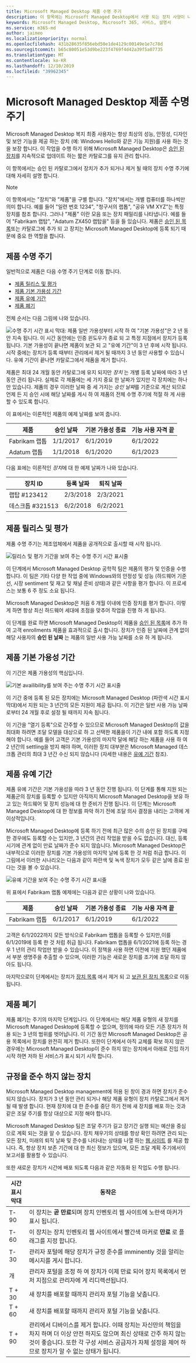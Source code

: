 ```yaml
---
title: Microsoft Managed Desktop 제품 수명 주기
description: 이 항목에는 Microsoft Managed Desktop에서 사용 되는 장치 사양이 나와 있습니다.
keywords: Microsoft Managed Desktop, Microsoft 365, 서비스, 설명서
ms.service: m365-md
author: jaimeo
ms.localizationpriority: normal
ms.openlocfilehash: 431b28635f856ebd50e1de4129c00149e1e7c78d
ms.sourcegitcommit: b65c80051e53d9be223f4769f4d42a39f5a07735
ms.translationtype: MT
ms.contentlocale: ko-KR
ms.lasthandoff: 12/10/2019
ms.locfileid: "39962345"
---
```

# <a name="microsoft-managed-desktop-product-lifecycle"></a>Microsoft Managed Desktop 제품 수명 주기

Microsoft Managed Desktop 복지 최종 사용자는 항상 최상의 성능, 안정성, 디자인 및 보안 기능을 제공 하는 장치 (예: Windows Hello와 같은 기능 지원)를 사용 하는 것을 보장 합니다. 이 작업을 수행 하기 위해 Microsoft Managed Desktop은 [승인 된 장치](device-list.md)를 지속적으로 업데이트 하는 짧은 카탈로그를 유지 관리 합니다. 
 
이 항목에서는 승인 된 카탈로그에서 장치가 추가 되거나 제거 될 때의 장치 수명 주기에 대해 자세히 설명 합니다. 

> [!NOTE]
> 이 항목에서는 "장치"와 "제품"을 구별 합니다. "장치"에서는 개별 컴퓨터를 하나씩만 의미 합니다. 예를 들어 "일련 번호 1234", "청구서의 랩톱", "공유 VM XYZ"는 특정 장치를 참조 합니다. 그러나 "제품" 이란 모음 또는 장치 패밀리를 나타냅니다. 예를 들어 "Fabrikam 랩탑", "Adatum ZX450 랩탑을" 등을 들 있습니다. 제품은 [승인 된 목록](device-list.md)또는 카탈로그에 추가 되 고 장치는 Microsoft Managed Desktop에 등록 되기 때문에 중요 한 역할을 합니다.

## <a name="product-lifecycle"></a>제품 수명 주기

 일반적으로 제품은 다음 수명 주기 단계로 이동 합니다.

- [제품 릴리스 및 평가](#product-release-and-evaluation)
- [제품 기본 가용성 기간](#product-primary-availability-period)
- [제품 유예 기간](#product-grace-period)
- [제품 폐기](#product-retirement)


전체 순서는 다음 그림에 나와 있습니다.

![수명 주기 시간 표시 막대: 제품 일반 가용성부터 시작 하 여 "기본 가용성"은 2 년 동안 지속 됩니다. 이 시간 동안에는 인증 윈도우가 종료 되 고 특정 지점에서 장치가 등록 됩니다. 기본 가용성이 끝나면 제품이 보관 되 고 "유예 기간"이 3 년 후에 시작 됩니다. 시작 중에는 장치가 등록 때부터 관리에서 제거 될 때까지 3 년 동안 사용할 수 있습니다. 유예 기간이 끝나면 카탈로그에서 제품을 제거 합니다.](images/non-dark1-edits.PNG)

제품은 최대 24 개월 동안 카탈로그에 유지 되지만 <em>장치</em> 는 개별 등록 날짜에 따라 3 년 동안 관리 됩니다. 실제로 각 제품에는 세 가지 중요 한 날짜가 있지만 각 장치에는 하나만 있습니다. 제품의 경우 이러한 날짜 중 세 가지는 <em>승인 날짜</em>를 기준으로 계산 되므로 언제 든 지 승인 시에 해당 날짜를 게시 하 여 제품의 전체 수명 주기에 적절 하 게 사용할 수 있도록 합니다.

이 표에서는 이론적인 제품의 예제 날짜를 보여 줍니다.


|제품  |승인 날짜  |기본 가용성 종료  |기능 사용 자격 끝  |
|---------|---------|---------|---------|
|Fabrikam 랩톱    | 1/1/2017 | 6/1/2019 | 6/1/2022 |
|Adatum 랩톱   | 1/1/2018 | 6/1/2020 | 6/1/2023  |

다음 표에는 이론적인 *장치*에 대 한 예제 날짜가 나와 있습니다.


|장치 ID  |등록 날짜  |퇴직 날짜  |
|---------|---------|---------|
|랩탑 #123412     |  2/3/2018       |  2/3/2021       |
|데스크톱 #321513     | 6/2/2018        |  6/2/2021       |


## <a name="product-release-and-evaluation"></a>제품 릴리스 및 평가

제품 수명 주기는 제조업체에서 제품을 공개적으로 출시할 때 시작 됩니다.

![릴리스 및 평가 기간을 보여 주는 수명 주기 시간 표시줄](images/non-dark3-edits.PNG)

이 단계에서 Microsoft Managed Desktop 공학적 팀은 제품의 평가 및 인증을 수행 합니다. 이 팀은 기타 다양 한 작업 중에 Windows와의 안정성 및 성능 (하드웨어 기준선, 시장 sentiment 및 재고 및 채널 준비 상태)과 같은 사항을 평가 합니다. 이 프로세스는 보통 6 주 정도 소요 됩니다.
  
Microsoft Managed Desktop은 처음 6 개월 이내에 인증 장치를 평가 합니다. 이렇게 하면 항상 최신 하드웨어 세대에 초점을 맞추어 작업을 진행 하 게 됩니다.
 
이 단계를 완료 하면 Microsoft Managed Desktop이 제품을 [승인 된 목록](device-list.md)에 추가 하 여 고객 enrollments 제품을 효과적으로 출시 합니다. 장치가 인증 된 날짜에 관계 없이 해당 사용자의 **승인 된 날짜** 는 제품의 일반 사용 가능 날짜를 소유 하 게 됩니다. 


## <a name="product-primary-availability-period"></a>제품 기본 가용성 기간

이 기간은 제품 가용성의 핵심입니다.

![기본 availibility를 보여 주는 수명 주기 시간 표시줄](images/non-dark4-edits.PNG)

이 기간 중에 등록 된 모든 장치에는 Microsoft Managed Desktop (파란색 시간 표시 막대)에서 지원 되는 3 년간의 모든 지원이 제공 됩니다. 이 기간은 일반 사용 가능 날짜 로부터 24 개월 후로 설정 될 때까지 지속 됩니다.

이 기간을 "열기 등록"으로 간주할 수 있으므로 Microsoft Managed Desktop의 값을 최대화 하려면 조달 모델을 대상으로 하 고 선택한 제품을이 기간 내에 포함 하도록 지정 해야 합니다. 예를 들어 고객은 기본 가용성의 마지막 달에 해당 하는 제품을 사용 하 여 2 년간의 settling을 방지 해야 하며, 이러한 장치 대부분은 Microsoft Managed 데스크톱 관리의 최대 3 년간 수신 되지 않습니다 (자세한 내용은 [유예 기간](#product-grace-period) 참조).  

## <a name="product-grace-period"></a>제품 유예 기간

제품 유예 기간은 기본 가용성을 따라 3 년 동안 진행 됩니다. 이 단계를 통해 지원 되는 제품군의 장치를 등록할 수 있지만 아직까지 Microsoft Managed Desktop을 보유 하 고 있는 하드웨어 및 장치 성능에 대 한 준비가 진행 됩니다. 이 단계는 Microsoft Managed Desktop에 대 한 정보를 파악 하기 전에 조달 의사 결정을 내리는 고객에 게 이상적입니다. 

Microsoft Managed Desktop에 등록 하기 전에 최근 많은 수의 승인 된 장치를 구매한 경우에도 등록할 수는 있지만, 3 년간의 관리 작업을 받을 수도 없습니다. 대신, 등록 시기에 관계 없이 만료 날짜가 준수 되지 않습니다. Microsoft Managed Desktop은 내부적으로 이러한 장치를 기본 가용성의 마지막 날에 등록 한 것 처럼 취급 합니다. 이 그림에서 이러한 시나리오는 다음과 같이 파란색 및 녹색 장치가 모두 같은 날에 종료 된다는 것을 볼 수 있습니다.


![유예 기간을 보여 주는 수명 주기 시간 표시줄](images/non-dark2-edits.PNG)

위 표에서 Fabrikam 랩톱 예제에는 다음과 같은 상황이 나와 있습니다. 

|제품  |승인 날짜  |기본 가용성 종료  |기능 사용 자격 끝  |
|---------|---------|---------|---------|
|Fabrikam 랩톱    | 6/1/2017 | 6/1/2019 | 6/1/2022 |

고객은 6/1/2022까지 모든 방식으로 Fabrikam 랩톱을 등록할 수 있지만,이를 6/1/2019에 등록 한 것 처럼 취급 됩니다. Fabrikam 랩톱을 6/1/2021에 등록 하는 경우 1 년의 관리 작업만 받을 수 있습니다. 이 정책을 사용 하면 이전에 지원 했던 제품에서 부분 생명주을 추출할 수 있으며, 이러한 기능은 새로운 장치를 조기에 조달 하지 않아도 됩니다. 

마지막으로이 단계에서는 장치가 [장치 목록](device-list.md) 에서 제거 되 고 [보관 된 장치 목록](archived-device-list.md)으로 이동 됩니다.


## <a name="product-retirement"></a>제품 폐기

제품 폐기는 주기의 마지막 단계입니다. 이 단계에서는 해당 제품 유형의 새 장치를 Microsoft Managed Desktop에 등록할 수 없으며, 정의에 따라 모든 기존 장치가 허용 되는 3 년의 범위를 벗어납니다. 이 기간 동안 Microsoft Managed Desktop은 공용 목록에서 장치를 완전히 제거 합니다. 또한이 단계에서 아직 교체를 확보 하지 않은 경우에는 Microsoft Managed Desktop이 준수 하지 않는 장치에서 아래로 진입 하기 시작 하면 저하 된 서비스가 표시 되기 시작 합니다. 

## <a name="devices-that-are-out-of-compliance"></a>규정을 준수 하지 않는 장치

Microsoft Managed Desktop management에 허용 된 창이 경과 하면 장치가 준수 되지 않습니다. 장치가 3 년 동안 관리 되거나 해당 제품 유형이 장치 카탈로그에서 제거 될 때 발생 합니다. 현재 장치에 대 한 준수를 중단 하기 전에 새 장치를 배포 하는 것과 같은 조달 주기를 항상 대상으로 지정 해야 합니다.

Microsoft Managed Desktop 팀은 조달 주기가 길고 장기간 실행 되는 예산을 중심으로 계획 되는 것을 알 수 있습니다. 장치 채우기의 상태를 항상 확인 하려면 관리 되는 모든 장치, 미래의 퇴직 날짜 및 준수를 나타내는 상태를 나열 하는 [웹 사이트](https://aka.ms/mmdportal) 를 제공 합니다. 즉, 항상 장치 보존 기간에 대 한 최신 정보가 있으며, 모든 조달 계획 주기에서이 보고서를 활용할 수 있습니다. 


또한 새로운 장치가 시간에 배포 되도록 다음과 같은 자동화 된 작업도 수행 됩니다.


|시간 표시 막대  |동작은  |
|---------|---------|
|T-90     | 이 장치는 **곧 만료**되며 장치 인벤토리 웹 사이트에 노란색 마커가 표시 됩니다.  |
|T-60     | 이 장치는 장치 인벤토리 웹 사이트에서 빨간색 마커로 **만료** 로 플래그를 지정 합니다.       |
|T-30     | 관리자 포털에 해당 장치가 규정 준수를 imminently 것을 알리는 메시지를 게시 합니다.       |
|개     |  관리자 포털을 조정 하 여 장치가 이제 만료 되어 장치 목록에서 먼저 지점으로 관리자에 게 리디렉션됩니다.       |
|T + 30     |  새 장치를 배포할 때까지 관리자 포털 기능을 낮춥니다.       |
|T + 60     |  새 장치를 배포할 때까지 관리자 포털 기능을 낮춥니다.       |
|T + 90     |  관리에서 디바이스를 제거 합니다. 이때 장치는 자신만의 책임을 차지 하며 더 이상 안전 하지도 않으며 최신 상태로 간주 하지 않는 것이 좋습니다. 또한 각 구성 서비스 공급자가 자체 설정을 제어 하므로 장치가 알 수 없는 상태가 됩니다.|




